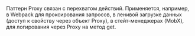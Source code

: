 Паттерн Proxy связан с перехватом действий. Применяется, например, в Webpack для проксирования запросов, в ленивой загрузке данных (доступ к свойству через объект Proxy), в стейт-менеджерах (MobX), для логирования через Proxy на метод get.
